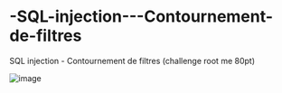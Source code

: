 # -SQL-injection---Contournement-de-filtres
 SQL injection - Contournement de filtres (challenge root me 80pt)



![image](https://github.com/user-attachments/assets/2f36be91-3947-4aa1-a9bf-ecb908886649)

